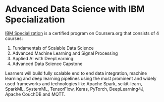 # Advanced Data Science with IBM Specialization
[IBM Specialization](https://www.coursera.org/specializations/advanced-data-science-ibm) is a certified program on Coursera.org that consists of 4 courses:
1. Fundamentals of Scalable Data Science
2. Advanced Machine Learning and Signal Processing
3. Applied AI with DeepLearning
4. Advanced Data Science Capstone 

Learners will build fully scalable end to end data integration, machine learning and deep learning pipelines using the most prominent and widely used frameworks and technologies like Apache Spark, scikit-learn, SparkML, SystemML, TensorFlow, Keras, PyTorch, DeepLearning4J, Apache CouchDB and MQTT.

